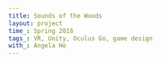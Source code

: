 ```yaml
---
title: Sounds of the Woods
layout: project
time_: Spring 2018
tags_: VR, Unity, Oculus Go, game design
with_: Angela He
---
```


